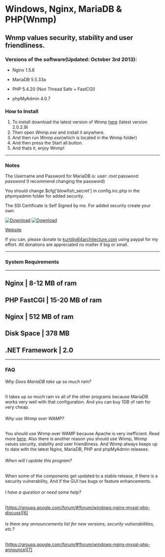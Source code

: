 Windows, Nginx, MariaDB & PHP(Wnmp)
=================================
Wnmp values security, stability and user friendliness.
------------------------------------------------------


### Versions of the software(Updated: October 3rd 2013): ######

  * Nginx 1.5.6

  * MariaDB 5.5.33a

  * PHP 5.4.20 (Non Thread Safe + FastCGI)

  * phpMyAdmin 4.0.7
### How to Install ######

  1. To install download the latest version of Wnmp [here][1] (latest version 2.0.2.9)
  2. Then open *Wnmp.exe* and install it anywhere.
  3. And then run *Wnmp.exe*(which is located in the Wnmp folder)
  4. And then press the Start all button.
  5. And thats it, enjoy Wnmp!


----

### Notes ######

The Username and Password for MariaDB is: user: *root* password: *password* (I recommend changing the password)

You should change $cfg['blowfish_secret'] in config.inc.php in the phpmyadmin folder for added security.

The SSl Certificate is Self Signed by me. For added security create your own.

[![Download][3]][1]
[![Download][4]][8]

[Website](http://wnmp.x64architecture.com)

If you can, please donate to [kurt@x64architecture.com][2] using paypal for my effort. All donations are appreciated no matter if big or small. 

----

### System Requirements ######
-------------------------------------------------
 Nginx		    | 8-12 MB of ram		
-------------------------------------------------
 PHP FastCGI    | 15-20 MB of ram		
-------------------------------------------------
 Nginx		    | 512 MB of ram		
-------------------------------------------------
 Disk Space		| 378 MB
-------------------------------------------------
.NET Framework  | 2.0
-------------------------------------------------

----

### FAQ ######

###### Why Does MariaDB take up so much ram? 
It takes up so much ram vs all of the other programs because MariaDB works very well with that configuration. And you can buy 1GB of ram for very cheap.

###### Why use Wnmp over WAMP?
You should use Wnmp over WAMP because Apache is very inefficient. Read more [here][5]. Also there is another reason you should use Wnmp, Wnmp values security, stability and user friendliness. And Wnmp always keeps up to date with the latest Nginx, MariaDB, PHP and phpMyAdmin releases.

###### When will I update this program?
When some of the components get updated to a stable release, if there is a security vulnerability, And if the GUI has bugs or feature enhancements.

###### I have a question or need some help?
[https://groups.google.com/forum/#!forum/windows-nginx-mysql-php-discuss][6]

###### Is there any announcements list for new versions, security vulnerabilities, etc.?
[https://groups.google.com/forum/#!forum/windows-nginx-mysql-php-announce][7]

[1]: https://bitbucket.org/x64architecture/windows-nginx-mysql-php/downloads/Wnmp%202.0.2.9.exe
[2]: https://www.paypal.com/cgi-bin/webscr?cmd=_s-xclick&hosted_button_id=P7LAQRRNF6AVE
[3]: https://i1.wp.com/www.akmodding.com/wp-content/uploads/2012/08/akdlbutton.png
[4]: https://s0.wp.com/imgpress?url=http%3A%2F%2Fs1.softpedia-static.com/base_img/softpedia_free_award_f.gif
[5]: https://www.wikivs.com/wiki/Apache_vs_nginx
[6]: https://groups.google.com/forum/#!forum/windows-nginx-mysql-php-discuss
[7]: https://groups.google.com/forum/#!forum/windows-nginx-mysql-php-announce
[8]: http://www.softpedia.com/get/Internet/Servers/Server-Tools/Kurt-Wnmp.shtml